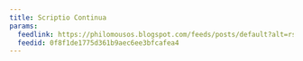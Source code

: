 ```yaml
---
title: Scriptio Continua
params:
  feedlink: https://philomousos.blogspot.com/feeds/posts/default?alt=rss
  feedid: 0f8f1de1775d361b9aec6ee3bfcafea4
---
```

